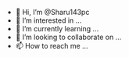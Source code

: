 - 👋 Hi, I’m @Sharu143pc
- 👀 I’m interested in ...
- 🌱 I’m currently learning ...
- 💞️ I’m looking to collaborate on ...
- 📫 How to reach me ...

<!---
Sharu143pc/Sharu143pc is a ✨ special ✨ repository because its `README.md` (this file) appears on your GitHub profile.
You can click the Preview link to take a look at your changes.
--->
